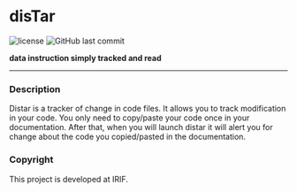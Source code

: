 # disTar
![license](https://img.shields.io/badge/license-GPL3-blue.svg)
![GitHub last commit](https://img.shields.io/github/last-commit/google/skia.svg)

**data instruction simply tracked and read**
___________

### Description
Distar is a tracker of change in code files. It allows you to track modification in your code. You only need to copy/paste your code once in your documentation. After that, when you will launch distar it will alert you for change about the code you copied/pasted in the documentation.


### Copyright
This project is developed at IRIF.
